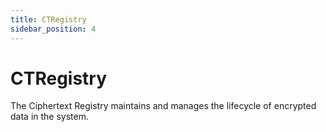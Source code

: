 ```yaml
---
title: CTRegistry
sidebar_position: 4
---
```


# CTRegistry

The Ciphertext Registry maintains and manages the lifecycle of encrypted data in the system. 